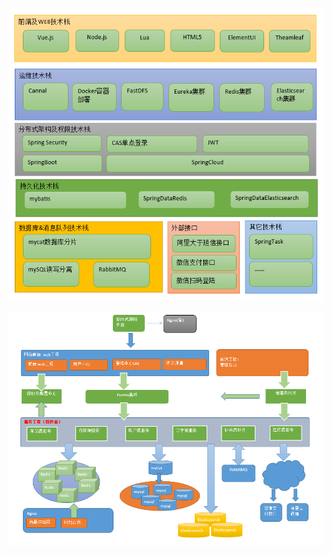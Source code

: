 ![Image text](https://raw.githubusercontent.com/Jason-init/we-shopping/master/image/1-4.png)

![Image text](https://raw.githubusercontent.com/Jason-init/we-shopping/master/image/1-5.png)
